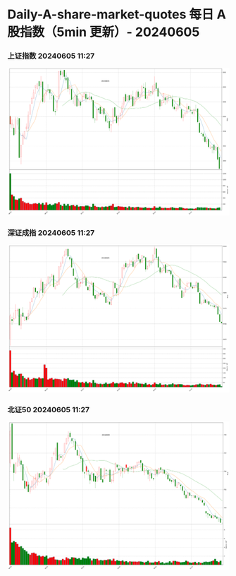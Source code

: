 
# Daily-A-share-market-quotes 每日 A 股指数（5min 更新）- 20240605

### 上证指数 20240605 11:27
![](./fig/2024/6/20240605-sh000001.png)

### 深证成指 20240605 11:27
![](./fig/2024/6/20240605-sz399001.png)

### 北证50 20240605 11:27
![](./fig/2024/6/20240605-bj899050.png)
